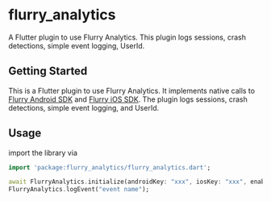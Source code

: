 # flurry_analytics

A Flutter plugin to use Flurry Analytics. This plugin logs sessions, crash detections, simple event logging, UserId.

## Getting Started

This is a Flutter plugin to use Flurry Analytics. It implements native calls to [Flurry Android SDK][flurry_sdk_android] and [Flurry iOS SDK][flurry_sdk_ios]. The plugin logs sessions, crash detections, simple event logging, and UserId.



## Usage
import the library via
``` dart
import 'package:flurry_analytics/flurry_analytics.dart';
```

``` dart
await FlurryAnalytics.initialize(androidKey: "xxx", iosKey: "xxx", enableLog: true);
FlurryAnalytics.logEvent("event name");
```


[flurry_sdk_android]: https://developer.yahoo.com/flurry/docs/integrateflurry/android
[flurry_sdk_ios]: https://developer.yahoo.com/flurry/docs/integrateflurry/ios